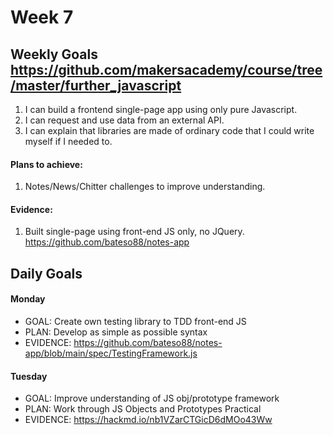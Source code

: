 # Week 7

## Weekly Goals https://github.com/makersacademy/course/tree/master/further_javascript

1. I can build a frontend single-page app using only pure Javascript.
2. I can request and use data from an external API.
3. I can explain that libraries are made of ordinary code that I could write myself if I needed to.

#### Plans to achieve:

1. Notes/News/Chitter challenges to improve understanding.

#### Evidence:

1. Built single-page using front-end JS only, no JQuery. https://github.com/bateso88/notes-app

## Daily Goals

#### Monday
- GOAL: Create own testing library to TDD front-end JS
- PLAN: Develop as simple as possible syntax
- EVIDENCE: https://github.com/bateso88/notes-app/blob/main/spec/TestingFramework.js

#### Tuesday
- GOAL: Improve understanding of JS obj/prototype framework
- PLAN: Work through JS Objects and Prototypes Practical
- EVIDENCE: https://hackmd.io/nb1VZarCTGicD6dMOo43Ww
